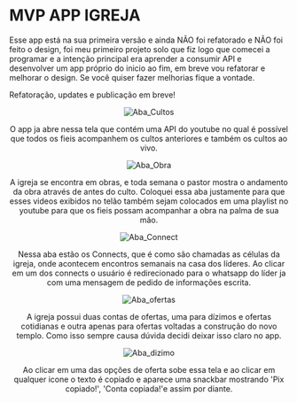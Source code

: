 # MVP APP IGREJA

Esse app está na sua primeira versão e ainda NÃO foi refatorado e NÃO foi feito o design, foi meu primeiro projeto solo que fiz logo que comecei a programar e a intenção principal era aprender a consumir API e desenvolver um app próprio do inicio ao fim, em breve vou refatorar e melhorar o design. Se você quiser fazer melhorias fique a vontade.


Refatoração, updates e publicação em breve!

<div align="center"

![Aba_Cultos](https://user-images.githubusercontent.com/101966102/173288707-c0e0aca2-2adb-4613-8fbc-4f930b8373f0.png)




O app ja abre nessa tela que contém uma API do youtube no qual é possível que todos os fieis acompanhem os cultos anteriores e também os cultos ao vivo.



![Aba_Obra](https://user-images.githubusercontent.com/101966102/173289062-8f1e4e1f-f03f-44b2-a37c-f649d2bc4385.png)

A igreja se encontra em obras, e toda semana o pastor mostra o andamento da obra através de antes do culto.
Coloquei essa aba justamente para que esses videos exibidos no telão também sejam colocados em uma playlist no youtube para que os fieis possam acompanhar a obra na palma de sua mão.



![Aba_Connect](https://user-images.githubusercontent.com/101966102/173289059-b6f506d7-5ca4-4311-a524-24736f8b1ea5.png)

Nessa aba estão os Connects, que é como são chamadas as células da igreja, onde acontecem encontros semanais na casa dos líderes. 
Ao clicar em um dos connects o usuário é redirecionado para o whatsapp do líder ja com uma mensagem de pedido de informações escrita.



![Aba_ofertas](https://user-images.githubusercontent.com/101966102/173289055-25c8bd37-7407-4e9c-91bc-c13892bf101d.png)

A igreja possui duas contas de ofertas, uma para dízimos e ofertas cotidianas e outra apenas para ofertas voltadas a construção do novo templo.
Como isso sempre causa dúvida decidi deixar isso claro no app.



![Aba_dizimo](https://user-images.githubusercontent.com/101966102/173289061-394a98ca-e35e-4e37-b641-0edee0c8caf2.png)

Ao clicar em uma das opções de oferta sobe essa tela e ao clicar em qualquer icone o texto é copiado e aparece uma snackbar mostrando 'Pix copiado!', 'Conta copiada!'e assim por diante.


</div>

